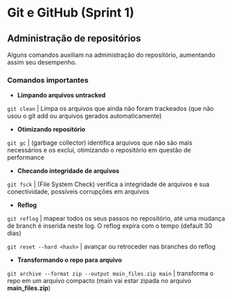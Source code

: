 # Git e GitHub (Sprint 1)

## Administração de repositórios

Alguns comandos auxiliam na administração do repositório, aumentando assim seu desempenho.

### Comandos importantes

* **Limpando arquivos untracked**

```git clean``` | Limpa os arquivos que ainda não foram trackeados (que não usou o git add ou arquivos gerados automaticamente)

* **Otimizando repositório**

```git gc``` | (garbage collector) identifica arquivos que não são mais necessários e os exclui, otimizando o repositório em questão de performance

* **Checando integridade de arquivos**

```git fsck``` | (File System Check) verifica a integridade de arquivos e sua conectividade, possíveis corrupções em arquivos

* **Reflog**

```git reflog``` | mapear todos os seus passos no repositório, até uma mudança de branch é inserida neste log. O reflog expira com o tempo (default 30 dias)

```git reset --hard <hash>``` | avançar ou retroceder nas branches do reflog

* **Transformando o repo para arquivo**

```git archive --format zip --output main_files.zip main``` | transforma o repo em um arquivo compacto (main vai estar zipada no arquivo **main_files.zip**)